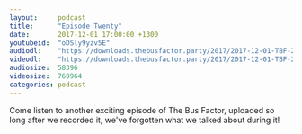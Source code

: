 ```yaml
---
layout:     podcast
title:      "Episode Twenty"
date:       2017-12-01 17:00:00 +1300
youtubeid:  "oDSly9yzv5E"
audiodl:    "https://downloads.thebusfactor.party/2017/2017-12-01-TBF-20.mp3"
videodl:    "https://downloads.thebusfactor.party/2017/2017-12-01-TBF-20.mp4"
audiosize:  58396
videosize:  760964
categories: podcast
---
```

Come listen to another exciting episode of The Bus Factor, uploaded so long after we recorded it, we've forgotten what we talked about during it!
